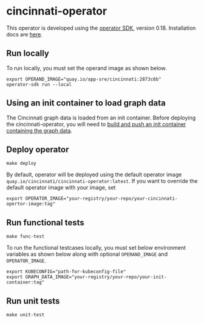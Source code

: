 # cincinnati-operator

This operator is developed using the [operator SDK][operator-sdk], version 0.18.
Installation docs are [here][operator-sdk-installation].

## Run locally

To run locally, you must set the operand image as shown below.

```
export OPERAND_IMAGE="quay.io/app-sre/cincinnati:2873c6b" 
operator-sdk run --local
```

## Using an init container to load graph data

The Cincinnati graph data is loaded from an init container. Before deploying 
the cincinnati-operator, you will need to [build and push an init container containing the graph data](docs/graph-data-init-container.md).

## Deploy operator

```
make deploy
```

By default, operator will be deployed using the default operator image `quay.io/cincinnati/cincinnati-operator:latest`. If you want to override the default operator image with your image, set 

```
export OPERATOR_IMAGE="your-registry/your-repo/your-cincinnati-opertor-image:tag"
```

## Run functional tests

```
make func-test
```

To run the functional testcases locally, you must set below environment variables as shown below along with optional `OPERAND_IMAGE` and `OPERATOR_IMAGE`.

```
export KUBECONFIG="path-for-kubeconfig-file"
export GRAPH_DATA_IMAGE="your-registry/your-repo/your-init-container:tag"
```

## Run unit tests

```
make unit-test
```

[operator-sdk]: https://sdk.operatorframework.io/docs/
[operator-sdk-installation]: https://v0-18-x.sdk.operatorframework.io/docs/install-operator-sdk/
